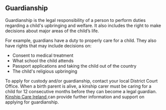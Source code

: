 ##  Guardianship

Guardianship is the legal responsibility of a person to perform duties
regarding a child's upbringing and welfare. It also includes the right to make
decisions about major areas of the child’s life.

For example, guardians have a duty to properly care for a child. They also
have rights that may include decisions on:

  * Consent to medical treatment 
  * What school the child attends 
  * Passport applications and taking the child out of the country 
  * The child's religious upbringing 

To apply for custody and/or guardianship, contact your local District Court
Office. When a birth parent is alive, a kinship carer must be caring for a
child for 12 consecutive months before they can become a legal guardian. [
Kinship Care Ireland ](https://www.kinshipcare.ie/) can provide further
information and support on applying for guardianship.
